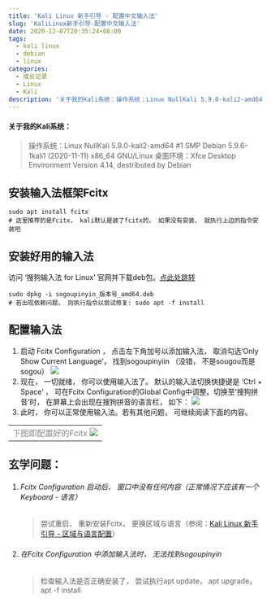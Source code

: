 ```yaml
---
title: 'Kali Linux 新手引导 - 配置中文输入法'
slug: 'KaliLinux新手引导-配置中文输入法'
date: 2020-12-07T20:35:24+08:00
tags:
  - kali linux
  - debian
  - linux
categories:
  - 成长记录
  - Linux
  - Kali
description: '关于我的Kali系统：操作系统：Linux NullKali 5.9.0-kali2-amd64 #1 SMP Debian 5.9.6-1kali1 (2020-11-11) x86_64 GNU/Linux桌面环境：Xfce Desktop Environment Version 4.14, destributed by Debian安装输入法框架Fcitxsudo apt install fcitx# kali默认是装了fcitx的， 如果没有安装， 就执行上边的指令安装吧安装好用的'
---
```


#### 关于我的Kali系统：

> 操作系统：Linux NullKali 5.9.0-kali2-amd64 #1 SMP Debian 5.9.6-1kali1 (2020-11-11) x86_64 GNU/Linux
> 桌面环境：Xfce Desktop Environment Version 4.14, destributed by Debian

## 安装输入法框架Fcitx

```shell
sudo apt install fcitx
# 这里推荐的是Fcitx， kali默认是装了fcitx的， 如果没有安装， 就执行上边的指令安装吧
```

## 安装好用的输入法

访问 ‘搜狗输入法 for Linux’ 官网并下载deb包。[点此处跳转](https://pinyin.sogou.com/linux/)

```shell
sudo dpkg -i sogoupinyin_版本号_amd64.deb
# 若出现依赖问题， 则执行指令以尝试修复: sudo apt -f install
```

## 配置输入法



1. 启动 Fcitx Configuration ， 点击左下角加号以添加输入法， 取消勾选‘Only Show Current Language’， 找到sogoupinyiin （没错， 不是sougou而是sogou）
   <img src="https://img-blog.csdnimg.cn/20201207180141330.png"/>
3. 现在， 一切就绪， 你可以使用输入法了。 默认的输入法切换快捷键是 ‘Ctrl + Space’ ， 可在Fcitx Configuration的Global Config中调整。切换至‘搜狗拼音’时， 在屏幕上会出现在搜狗拼音的语言栏， 如下：
   <img src="https://img-blog.csdnimg.cn/20201207180555556.png"/>
4. 此时， 你可以正常使用输入法。若有其他问题， 可继续阅读下面的内容。

<table>
<tr>
<td>
<span><font color="#888">下图即配置好的Fcitx</font></span>
<img src="https://img-blog.csdnimg.cn/20201207180031275.png?x-oss-process=image/watermark,type_ZmFuZ3poZW5naGVpdGk,shadow_10,text_aHR0cHM6Ly9ibG9nLmNzZG4ubmV0L20wXzQ2NTU1Mzgw,size_16,color_FFFFFF,t_70"/>
</td>
</tr>
</table>


## 玄学问题：

1. ###### Fcitx Configuration 启动后， 窗口中没有任何内容（正常情况下应该有一个Keyboard - 语言）
    > 尝试重启， 重新安装Fcitx， 更换区域与语言（参阅：[Kali Linux 新手引导 - 区域与语言配置](https://blog.csdn.net/m0_46555380/article/details/110821855)）
2. ###### 在Fcitx Configuration 中添加输入法时， 无法找到sogoupinyin
    > 检查输入法是否正确安装了， 尝试执行apt update， apt upgrade， apt -f install
